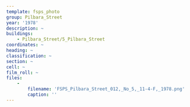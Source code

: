 ```yaml
---
template: fsps_photo
group: Pilbara_Street
year: '1978'
description: ~
buildings:
    - Pilbara_Street/5_Pilbara_Street
coordinates: ~
heading: ~
classification: ~
section: ~
cell: ~
film_roll: ~
files:
    -
        filename: 'FSPS_Pilbara_Street_012,_No_5,_11-4-F,_1978.png'
        caption: ''
---
```

